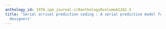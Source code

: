 ```yaml
---
anthology_id: 1976.ipm_journal-ir0anthology0volumeA12A2.5
title: 'Serial arrival prediction coding : A serial predictive model for use by system
  designers'
---
```

